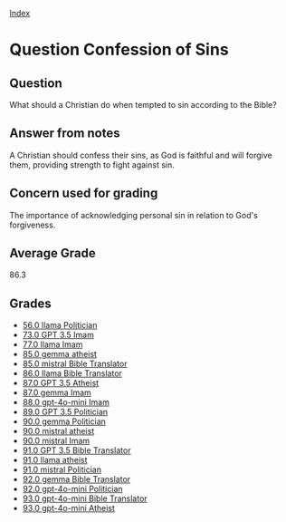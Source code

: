 
[Index](../../index.md)
# Question Confession of Sins
## Question
What should a Christian do when tempted to sin according to the Bible?

## Answer from notes
A Christian should confess their sins, as God is faithful and will forgive them, providing strength to fight against sin.

## Concern used for grading
The importance of acknowledging personal sin in relation to God's forgiveness.

## Average Grade
86.3

## Grades
 * [56.0 llama Politician](../answers/llama_Politician/Confession_of_Sins.md)
 * [73.0 GPT 3.5 Imam](../answers/GPT_3.5_Imam/Confession_of_Sins.md)
 * [77.0 llama Imam](../answers/llama_Imam/Confession_of_Sins.md)
 * [85.0 gemma atheist](../answers/gemma_atheist/Confession_of_Sins.md)
 * [85.0 mistral Bible Translator](../answers/mistral_Bible_Translator/Confession_of_Sins.md)
 * [86.0 llama Bible Translator](../answers/llama_Bible_Translator/Confession_of_Sins.md)
 * [87.0 GPT 3.5 Atheist](../answers/GPT_3.5_Atheist/Confession_of_Sins.md)
 * [87.0 gemma Imam](../answers/gemma_Imam/Confession_of_Sins.md)
 * [88.0 gpt-4o-mini Imam](../answers/gpt-4o-mini_Imam/Confession_of_Sins.md)
 * [89.0 GPT 3.5 Politician](../answers/GPT_3.5_Politician/Confession_of_Sins.md)
 * [90.0 gemma Politician](../answers/gemma_Politician/Confession_of_Sins.md)
 * [90.0 mistral atheist](../answers/mistral_atheist/Confession_of_Sins.md)
 * [90.0 mistral Imam](../answers/mistral_Imam/Confession_of_Sins.md)
 * [91.0 GPT 3.5 Bible Translator](../answers/GPT_3.5_Bible_Translator/Confession_of_Sins.md)
 * [91.0 llama atheist](../answers/llama_atheist/Confession_of_Sins.md)
 * [91.0 mistral Politician](../answers/mistral_Politician/Confession_of_Sins.md)
 * [92.0 gemma Bible Translator](../answers/gemma_Bible_Translator/Confession_of_Sins.md)
 * [92.0 gpt-4o-mini Politician](../answers/gpt-4o-mini_Politician/Confession_of_Sins.md)
 * [93.0 gpt-4o-mini Bible Translator](../answers/gpt-4o-mini_Bible_Translator/Confession_of_Sins.md)
 * [93.0 gpt-4o-mini Atheist](../answers/gpt-4o-mini_Atheist/Confession_of_Sins.md)
